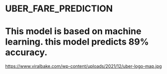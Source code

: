 # UBER_FARE_PREDICTION
# This model is based on machine learning. this model predicts 89% accuracy.

https://www.viralbake.com/wp-content/uploads/2021/12/uber-logo-map.jpg
